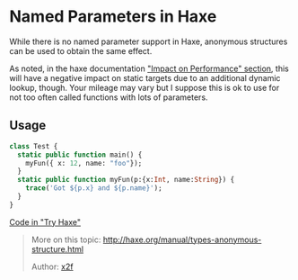 # Named Parameters in Haxe

While there is no named parameter support in Haxe, anonymous structures can be used to obtain the same effect.



As noted, in the haxe documentation ["Impact on Performance" section](http://haxe.org/manual/types-structure-performance.html), this will have a negative impact on static targets due to an additional dynamic lookup, though. Your mileage may vary but I suppose this is ok to use for not too often called functions with lots of parameters.

## Usage
```haxe
class Test {
  static public function main() {
    myFun({ x: 12, name: "foo"});
  }
  static public function myFun(p:{x:Int, name:String}) {
    trace('Got ${p.x} and ${p.name}');
  }
}
```

[Code in "Try Haxe"](http://try.haxe.org/#2E83d)

> More on this topic: <http://haxe.org/manual/types-anonymous-structure.html>
> 
> Author: [x2f](http://github.com/x2f)
